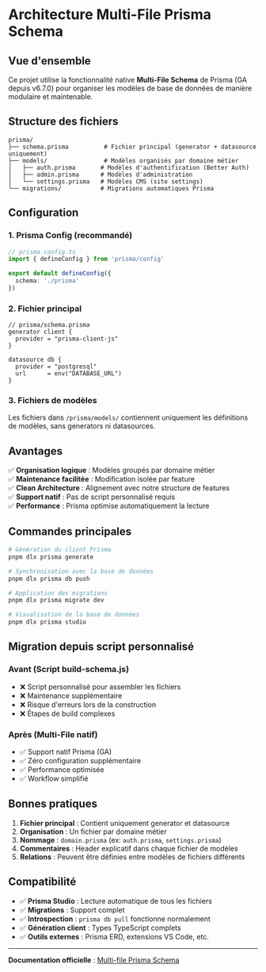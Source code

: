 # Architecture Multi-File Prisma Schema

## Vue d'ensemble

Ce projet utilise la fonctionnalité native **Multi-File Schema** de Prisma (GA depuis v6.7.0) pour organiser les modèles de base de données de manière modulaire et maintenable.

## Structure des fichiers

```
prisma/
├── schema.prisma          # Fichier principal (generator + datasource uniquement)
├── models/                # Modèles organisés par domaine métier
│   ├── auth.prisma       # Modèles d'authentification (Better Auth)
│   ├── admin.prisma      # Modèles d'administration
│   └── settings.prisma   # Modèles CMS (site settings)
└── migrations/           # Migrations automatiques Prisma
```

## Configuration

### 1. Prisma Config (recommandé)
```typescript
// prisma.config.ts
import { defineConfig } from 'prisma/config'

export default defineConfig({
  schema: './prisma'
})
```

### 2. Fichier principal
```prisma
// prisma/schema.prisma
generator client {
  provider = "prisma-client-js"
}

datasource db {
  provider = "postgresql"  
  url      = env("DATABASE_URL")
}
```

### 3. Fichiers de modèles
Les fichiers dans `/prisma/models/` contiennent uniquement les définitions de modèles, sans generators ni datasources.

## Avantages

✅ **Organisation logique** : Modèles groupés par domaine métier  
✅ **Maintenance facilitée** : Modification isolée par feature  
✅ **Clean Architecture** : Alignement avec notre structure de features  
✅ **Support natif** : Pas de script personnalisé requis  
✅ **Performance** : Prisma optimise automatiquement la lecture  

## Commandes principales

```bash
# Génération du client Prisma
pnpm dlx prisma generate

# Synchronisation avec la base de données  
pnpm dlx prisma db push

# Application des migrations
pnpm dlx prisma migrate dev

# Visualisation de la base de données
pnpm dlx prisma studio
```

## Migration depuis script personnalisé

### Avant (Script build-schema.js)
- ❌ Script personnalisé pour assembler les fichiers
- ❌ Maintenance supplémentaire  
- ❌ Risque d'erreurs lors de la construction
- ❌ Étapes de build complexes

### Après (Multi-File natif)
- ✅ Support natif Prisma (GA)
- ✅ Zéro configuration supplémentaire
- ✅ Performance optimisée
- ✅ Workflow simplifié

## Bonnes pratiques

1. **Fichier principal** : Contient uniquement generator et datasource
2. **Organisation** : Un fichier par domaine métier
3. **Nommage** : `domain.prisma` (ex: `auth.prisma`, `settings.prisma`)
4. **Commentaires** : Header explicatif dans chaque fichier de modèles
5. **Relations** : Peuvent être définies entre modèles de fichiers différents

## Compatibilité

- ✅ **Prisma Studio** : Lecture automatique de tous les fichiers
- ✅ **Migrations** : Support complet  
- ✅ **Introspection** : `prisma db pull` fonctionne normalement
- ✅ **Génération client** : Types TypeScript complets
- ✅ **Outils externes** : Prisma ERD, extensions VS Code, etc.

---

**Documentation officielle** : [Multi-file Prisma Schema](https://www.prisma.io/docs/orm/prisma-schema/overview/location#multi-file-prisma-schema)